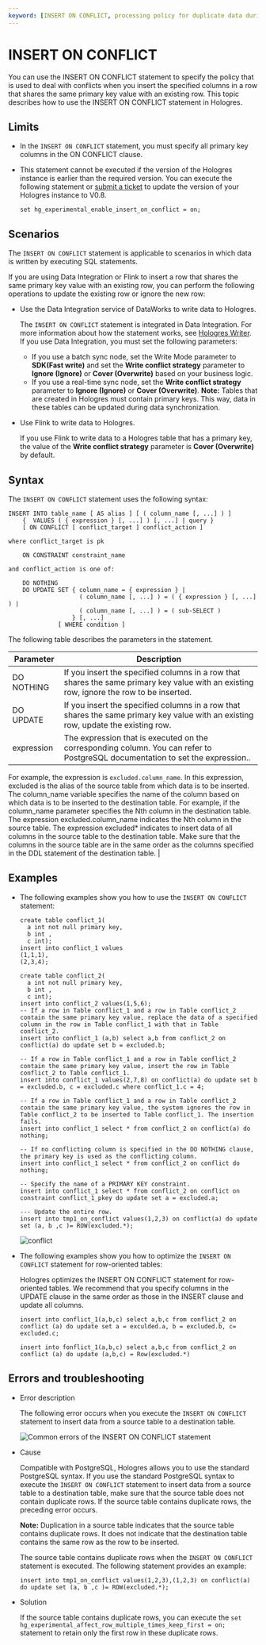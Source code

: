 ```yaml
---
keyword: [INSERT ON CONFLICT, processing policy for duplicate data during data insertion, Hologres]
---
```


# INSERT ON CONFLICT

You can use the INSERT ON CONFLICT statement to specify the policy that is used to deal with conflicts when you insert the specified columns in a row that shares the same primary key value with an existing row. This topic describes how to use the INSERT ON CONFLICT statement in Hologres.

## Limits

-   In the `INSERT ON CONFLICT` statement, you must specify all primary key columns in the ON CONFLICT clause.
-   This statement cannot be executed if the version of the Hologres instance is earlier than the required version. You can execute the following statement or [submit a ticket](https://workorder-intl.console.aliyun.com/) to update the version of your Hologres instance to V0.8.

    ```
    set hg_experimental_enable_insert_on_conflict = on; 
    ```


## Scenarios

The `INSERT ON CONFLICT` statement is applicable to scenarios in which data is written by executing SQL statements.

If you are using Data Integration or Flink to insert a row that shares the same primary key value with an existing row, you can perform the following operations to update the existing row or ignore the new row:

-   Use the Data Integration service of DataWorks to write data to Hologres.

    The `INSERT ON CONFLICT` statement is integrated in Data Integration. For more information about how the statement works, see [Hologres Writer](). If you use Data Integration, you must set the following parameters:

    -   If you use a batch sync node, set the Write Mode parameter to **SDK\(Fast write\)** and set the **Write conflict strategy** parameter to **Ignore \(Ignore\)** or **Cover \(Overwrite\)** based on your business logic.
    -   If you use a real-time sync node, set the **Write conflict strategy** parameter to **Ignore \(Ignore\)** or **Cover \(Overwrite\)**.
    **Note:** Tables that are created in Hologres must contain primary keys. This way, data in these tables can be updated during data synchronization.

-   Use Flink to write data to Hologres.

    If you use Flink to write data to a Hologres table that has a primary key, the value of the **Write conflict strategy** parameter is **Cover \(Overwrite\)** by default.


## Syntax

The `INSERT ON CONFLICT` statement uses the following syntax:

```
INSERT INTO table_name [ AS alias ] [ ( column_name [, ...] ) ]
    {  VALUES ( { expression } [, ...] ) [, ...] | query }
    [ ON CONFLICT [ conflict_target ] conflict_action ]

where conflict_target is pk

    ON CONSTRAINT constraint_name

and conflict_action is one of:

    DO NOTHING
    DO UPDATE SET { column_name = { expression } |
                    ( column_name [, ...] ) = ( { expression } [, ...] ) |
                    ( column_name [, ...] ) = ( sub-SELECT )
                  } [, ...]
              [ WHERE condition ]
```

The following table describes the parameters in the statement.

|Parameter|Description|
|---------|-----------|
|DO NOTHING|If you insert the specified columns in a row that shares the same primary key value with an existing row, ignore the row to be inserted.|
|DO UPDATE|If you insert the specified columns in a row that shares the same primary key value with an existing row, update the existing row.|
|expression|The expression that is executed on the corresponding column. You can refer to PostgreSQL documentation to set the expression..

For example, the expression is `excluded.column_name`. In this expression, excluded is the alias of the source table from which data is to be inserted. The column\_name variable specifies the name of the column based on which data is to be inserted to the destination table. For example, if the column\_name parameter specifies the Nth column in the destination table. The expression excluded.column\_name indicates the Nth column in the source table. The expression excluded\* indicates to insert data of all columns in the source table to the destination table. Make sure that the columns in the source table are in the same order as the columns specified in the DDL statement of the destination table. |

## Examples

-   The following examples show you how to use the `INSERT ON CONFLICT` statement:

    ```
    create table conflict_1(
      a int not null primary key, 
      b int ,
      c int);
    insert into conflict_1 values
    (1,1,1),
    (2,3,4);
    
    create table conflict_2(
      a int not null primary key, 
      b int ,
      c int);
    insert into conflict_2 values(1,5,6);
    -- If a row in Table conflict_1 and a row in Table conflict_2 contain the same primary key value, replace the data of a specified column in the row in Table conflict_1 with that in Table conflict_2. 
    insert into conflict_1 (a,b) select a,b from conflict_2 on conflict(a) do update set b = excluded.b; 
    
    -- If a row in Table conflict_1 and a row in Table conflict_2 contain the same primary key value, insert the row in Table conflict_2 to Table conflict_1. 
    insert into conflict_1 values(2,7,8) on conflict(a) do update set b = excluded.b, c = excluded.c where conflict_1.c = 4; 
    
    -- If a row in Table conflict_1 and a row in Table conflict_2 contain the same primary key value, the system ignores the row in Table conflict_2 to be inserted to Table conflict_1. The insertion fails. 
    insert into conflict_1 select * from conflict_2 on conflict(a) do nothing; 
    
    -- If no conflicting column is specified in the DO NOTHING clause, the primary key is used as the conflicting column. 
    insert into conflict_1 select * from conflict_2 on conflict do nothing; 
    
    -- Specify the name of a PRIMARY KEY constraint. 
    insert into conflict_1 select * from conflict_2 on conflict on constraint conflict_1_pkey do update set a = excluded.a;
    
    --- Update the entire row. 
    insert into tmp1_on_conflict values(1,2,3) on conflict(a) do update set (a, b ,c )= ROW(excluded.*); 
    ```

    ![conflict](../images/p174954.png)

-   The following examples show you how to optimize the `INSERT ON CONFLICT` statement for row-oriented tables:

    Hologres optimizes the INSERT ON CONFLICT statement for row-oriented tables. We recommend that you specify columns in the UPDATE clause in the same order as those in the INSERT clause and update all columns.

    ```
    insert into conflict_1(a,b,c) select a,b,c from conflict_2 on conflict (a) do update set a = exculded.a, b = excluded.b, c= excluded.c;
    
    insert into fonflict_1(a,b,c) select a,b,c from conflict_2 on conflict (a) do update (a,b,c) = Row(excluded.*)
    ```


## Errors and troubleshooting

-   Error description

    The following error occurs when you execute the `INSERT ON CONFLICT` statement to insert data from a source table to a destination table.

    ![Common errors of the INSERT ON CONFLICT statement](../images/p200644.png)

-   Cause

    Compatible with PostgreSQL, Hologres allows you to use the standard PostgreSQL syntax. If you use the standard PostgreSQL syntax to execute the `INSERT ON CONFLICT` statement to insert data from a source table to a destination table, make sure that the source table does not contain duplicate rows. If the source table contains duplicate rows, the preceding error occurs.

    **Note:** Duplication in a source table indicates that the source table contains duplicate rows. It does not indicate that the destination table contains the same row as the row to be inserted.

    The source table contains duplicate rows when the `INSERT ON CONFLICT` statement is executed. The following statement provides an example:

    ```
    insert into tmp1_on_conflict values(1,2,3),(1,2,3) on conflict(a) do update set (a, b ,c )= ROW(excluded.*);
    ```

-   Solution

    If the source table contains duplicate rows, you can execute the `set hg_experimental_affect_row_multiple_times_keep_first = on;` statement to retain only the first row in these duplicate rows.


